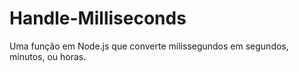 # Handle-Milliseconds
Uma função em Node.js que converte milissegundos em segundos, minutos, ou horas.
